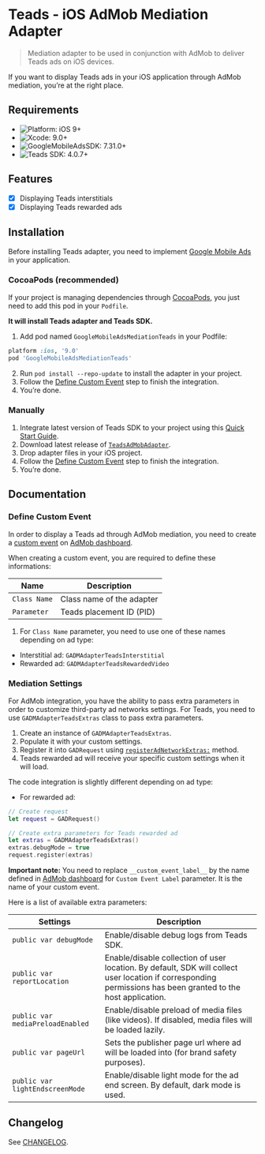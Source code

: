 # Teads - iOS AdMob Mediation Adapter
> Mediation adapter to be used in conjunction with AdMob to deliver Teads ads on iOS devices.

If you want to display Teads ads in your iOS application through AdMob mediation, you’re at the right place.

## Requirements

- ![Platform: iOS 9+](https://img.shields.io/badge/Platform-iOS%209%2B-blue.svg?style=flat)
- ![Xcode: 9.0+](https://img.shields.io/badge/Xcode-9.0+-blue.svg?style=flat)
- ![GoogleMobileAdsSDK: 7.31.0+](https://img.shields.io/badge/GoogleMobileAdsSDK-7.31.0+-blue.svg?style=flat)
- ![Teads SDK: 4.0.7+](https://img.shields.io/badge/Teads%20SDK-4.0.7+-blue.svg?style=flat)

## Features

- [x] Displaying Teads interstitials
- [x] Displaying Teads rewarded ads

## Installation

Before installing Teads adapter, you need to implement [Google Mobile Ads](https://developers.google.com/admob/ios/quick-start) in your application.

### CocoaPods (recommended)

If your project is managing dependencies through [CocoaPods](https://cocoapods.org/), you just need to add this pod in your `Podfile`.

**It will install Teads adapter and Teads SDK.**

1. Add pod named `GoogleMobileAdsMediationTeads` in your Podfile:

```ruby
platform :ios, '9.0'
pod 'GoogleMobileAdsMediationTeads'
```

2. Run `pod install --repo-update` to install the adapter in your project.
3. Follow the [Define Custom Event](#define-custom-event) step to finish the integration.
4. You’re done.

### Manually

1. Integrate latest version of Teads SDK to your project using this [Quick Start Guide](http://mobile.teads.tv/sdk/documentation/v4/ios/get-started).
2. Download latest release of [`TeadsAdMobAdapter`](https://github.com/teads/TeadsSDK-adapter-admob-ios/releases).
3. Drop adapter files in your iOS project.
4. Follow the [Define Custom Event](#define-custom-event) step to finish the integration.
5. You’re done.

## Documentation

### Define Custom Event

In order to display a Teads ad through AdMob mediation, you need to create a [custom event](https://support.google.com/admob/answer/3083407) on [AdMob dashboard](https://www.google.com/admob/).

When creating a custom event, you are required to define these informations:

| Name | Description |
|------------|---------------------------------------------|
| `Class Name` | Class name of the adapter |
| `Parameter`  | Teads placement ID (PID)                                       |

1. For `Class Name` parameter, you need to use one of these names depending on ad type:

 - Interstitial ad: `GADMAdapterTeadsInterstitial`
 - Rewarded ad: `GADMAdapterTeadsRewardedVideo`

### Mediation Settings

For AdMob integration, you have the ability to pass extra parameters in order to customize third-party ad networks settings.
For Teads, you need to use `GADMAdapterTeadsExtras` class to pass extra parameters.

1. Create an instance of `GADMAdapterTeadsExtras`.
2. Populate it with your custom settings.
3. Register it into `GADRequest` using [`registerAdNetworkExtras:`](https://developers.google.com/admob/ios/api/reference/Classes/GADRequest#-registeradnetworkextras) method.
4. Teads rewarded ad will receive your specific custom settings when it will load.

The code integration is slightly different depending on ad type:

- For rewarded ad:

```swift
// Create request
let request = GADRequest()

// Create extra parameters for Teads rewarded ad
let extras = GADMAdapterTeadsExtras()
extras.debugMode = true
request.register(extras)
```

**Important note:** You need to replace `__custom_event_label__` by the name defined in [AdMob dashboard](https://www.google.com/admob/) for `Custom Event Label` parameter. It is the name of your custom event.

Here is a list of available extra parameters:

| Settings                                                  | Description                                                                                                                                             |
|-----------------------------------------------------------|---------------------------------------------------------------------------------------------------------------------------------------------------------|
| `public var debugMode`                                           | Enable/disable debug logs from Teads SDK.                                                                                                                       |
| `public var reportLocation`                               | Enable/disable collection of user location. By default, SDK will collect user location if corresponding permissions has been granted to the host application. |
| `public var mediaPreloadEnabled`                                   | Enable/disable preload of media files (like videos). If disabled, media files will be loaded lazily.                                                          |
| `public var pageUrl`                                  | Sets the publisher page url where ad will be loaded into (for brand safety purposes).                                                                   |
| `public var lightEndscreenMode`                                     | Enable/disable light mode for the ad end screen. By default, dark mode is used.                                                                                    |

## Changelog

See [CHANGELOG](CHANGELOG.md). 
